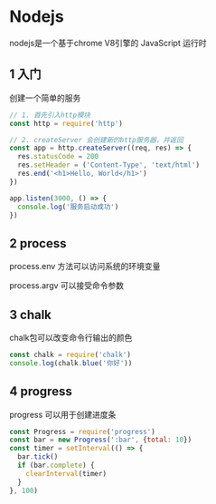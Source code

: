 # Nodejs

nodejs是一个基于chrome V8引擎的 JavaScript 运行时

## 1 入门

创建一个简单的服务

```js
// 1. 首先引入http模块
const http = require('http')

// 2. createServer 会创建新的http服务器，并返回
const app = http.createServer((req, res) => {
  res.statusCode = 200
  res.setHeader = ('Content-Type', 'text/html')
  res.end('<h1>Hello, World</h1>')
}) 

app.listen(3000, () => {
  console.log('服务启动成功')
})
```

## 2 process

process.env 方法可以访问系统的环境变量

process.argv 可以接受命令参数

## 3 chalk

chalk包可以改变命令行输出的颜色

```js
const chalk = require('chalk')
console.log(chalk.blue('你好'))
```

## 4 progress

progress 可以用于创建进度条

```js
const Progress = require('progress')
const bar = new Progress(':bar', {total: 10})
const timer = setInterval(() => {
  bar.tick()
  if (bar.complete) {
    clearInterval(timer)
  }
}, 100)
```

